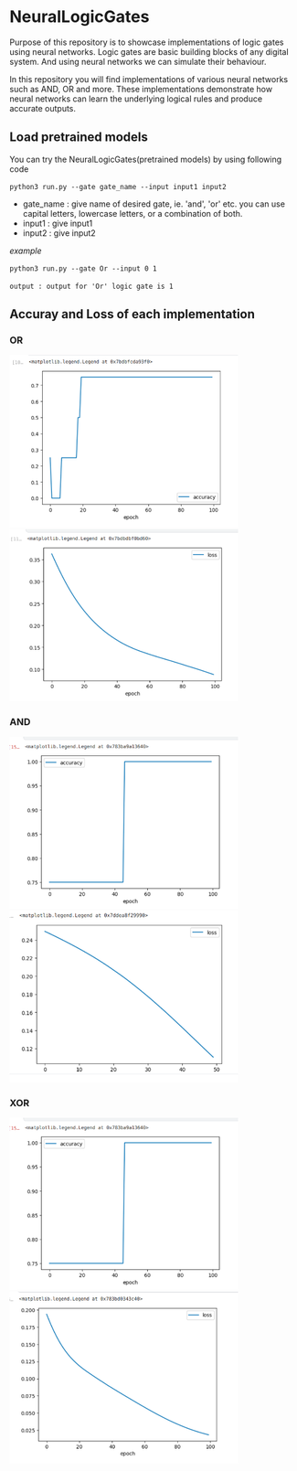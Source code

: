 # NeuralLogicGates

Purpose of this repository is to showcase implementations of logic gates using neural networks. Logic gates are basic building blocks of any digital system. And using neural networks we can simulate their behaviour.

In this repository you will find implementations of various neural networks such as AND, OR and more. These implementations demonstrate how neural networks can learn the underlying logical rules and produce accurate outputs. 

## Load pretrained models

You can try the NeuralLogicGates(pretrained models) by using following code
```
python3 run.py --gate gate_name --input input1 input2
```
- gate_name : give name of desired gate, ie. 'and', 'or' etc. you can use capital letters, lowercase letters, or a combination of both.
- input1 : give input1
- input2 : give input2

*example*
```
python3 run.py --gate Or --input 0 1
```
`output : output for 'Or' logic gate is 1`

## Accuray and Loss of each implementation 

### OR
<div>
  <img src="OR_gate/accuray.png" alt="Image 1" width="400" />
  <img src="OR_gate/loss.png" alt="Image 2" width="400" />
</div>

### AND
<div>
  <img src="NOR_gate/accuracy.png" alt="Image 1" width="400" />
  <img src="AND_gate/loss.png" alt="Image 2" width="400" />
</div>

### XOR
<div>
  <img src="NOR_gate/accuracy.png" alt="Image 1" width="400" />
  <img src="NOR_gate/loss.png" alt="Image 2" width="400" />
</div>
